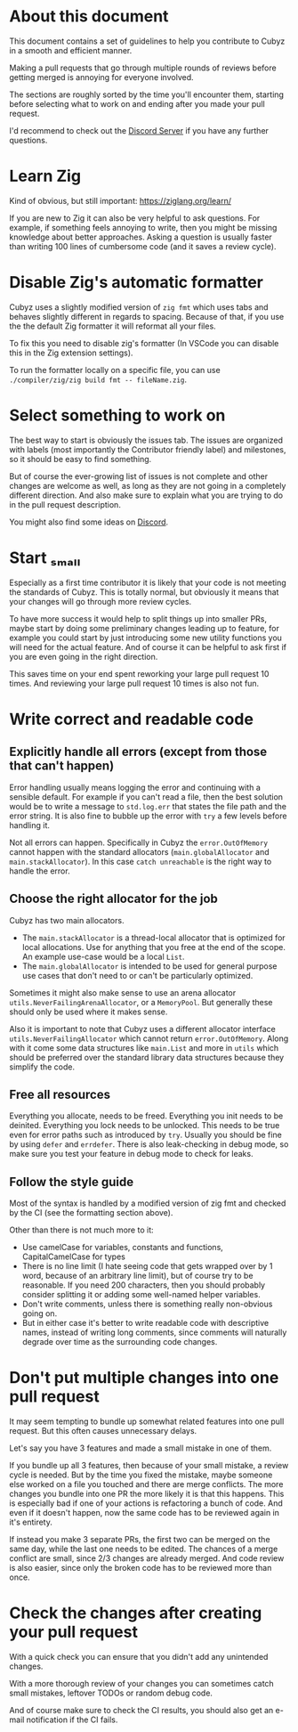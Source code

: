 # About this document

This document contains a set of guidelines to help you contribute to Cubyz in a smooth and efficient manner.

Making a pull requests that go through multiple rounds of reviews before getting merged is annoying for everyone involved.

The sections are roughly sorted by the time you'll encounter them, starting before selecting what to work on and ending after you made your pull request.

I'd recommend to check out the [Discord Server](https://discord.gg/XtqCRRG) if you have any further questions.

# Learn Zig

Kind of obvious, but still important: https://ziglang.org/learn/

If you are new to Zig it can also be very helpful to ask questions. For example, if something feels annoying to write, then you might be missing knowledge about better approaches. Asking a question is usually faster than writing 100 lines of cumbersome code (and it saves a review cycle).

# Disable Zig's automatic formatter

Cubyz uses a slightly modified version of `zig fmt` which uses tabs and behaves slightly different in regards to spacing.
Because of that, if you use the the default Zig formatter it will reformat all your files.

To fix this you need to disable zig's formatter (In VSCode you can disable this in the Zig extension settings).

To run the formatter locally on a specific file, you can use `./compiler/zig/zig build fmt -- fileName.zig`.

# Select something to work on

The best way to start is obviously the issues tab. The issues are organized with labels (most importantly the Contributor friendly label) and milestones, so it should be easy to find something.

But of course the ever-growing list of issues is not complete and other changes are welcome as well, as long as they are not going in a completely different direction. And also make sure to explain what you are trying to do in the pull request description.

You might also find some ideas on [Discord](https://discord.gg/XtqCRRG).

# Start ₛₘₐₗₗ

Especially as a first time contributor it is likely that your code is not meeting the standards of Cubyz. This is totally normal, but obviously it means that your changes will go through more review cycles.

To have more success it would help to split things up into smaller PRs, maybe start by doing some preliminary changes leading up to feature, for example you could start by just introducing some new utility functions you will need for the actual feature. And of course it can be helpful to ask first if you are even going in the right direction.

This saves time on your end spent reworking your large pull request 10 times. And reviewing your large pull request 10 times is also not fun.

# Write correct and readable code

## Explicitly handle all errors (except from those that can't happen)

Error handling usually means logging the error and continuing with a sensible default. For example if you can't read a file, then the best solution would be to write a message to `std.log.err` that states the file path and the error string. It is also fine to bubble up the error with `try` a few levels before handling it.

Not all errors can happen. Specifically in Cubyz the `error.OutOfMemory` cannot happen with the standard allocators (`main.globalAllocator` and `main.stackAllocator`). In this case `catch unreachable` is the right way to handle the error.

## Choose the right allocator for the job

Cubyz has two main allocators.
- The `main.stackAllocator` is a thread-local allocator that is optimized for local allocations. Use for anything that you free at the end of the scope. An example use-case would be a local `List`.
- The `main.globalAllocator` is intended to be used for general purpose use cases that don't need to or can't be particularly optimized.

Sometimes it might also make sense to use an arena allocator `utils.NeverFailingArenaAllocator`, or a `MemoryPool`. But generally these should only be used where it makes sense.

Also it is important to note that Cubyz uses a different allocator interface `utils.NeverFailingAllocator` which cannot return `error.OutOfMemory`. Along with it come some data structures like `main.List` and more in `utils` which should be preferred over the standard library data structures because they simplify the code.

## Free all resources

Everything you allocate, needs to be freed.
Everything you init needs to be deinited.
Everything you lock needs to be unlocked.
This needs to be true even for error paths such as introduced by `try`.
Usually you should be fine by using `defer` and `errdefer`. There is also leak-checking in debug mode, so make sure you test your feature in debug mode to check for leaks.

## Follow the style guide

Most of the syntax is handled by a modified version of zig fmt and checked by the CI (see the formatting section above).

Other than there is not much more to it:
- Use camelCase for variables, constants and functions, CapitalCamelCase for types
- There is no line limit (I hate seeing code that gets wrapped over by 1 word, because of an arbitrary line limit), but of course try to be reasonable. If you need 200 characters, then you should probably consider splitting it or adding some well-named helper variables.
- Don't write comments, unless there is something really non-obvious going on.
- But in either case it's better to write readable code with descriptive names, instead of writing long comments, since comments will naturally degrade over time as the surrounding code changes.

# Don't put multiple changes into one pull request

It may seem tempting to bundle up somewhat related features into one pull request. But this often causes unnecessary delays.

Let's say you have 3 features and made a small mistake in one of them.

If you bundle up all 3 features, then because of your small mistake, a review cycle is needed.
But by the time you fixed the mistake, maybe someone else worked on a file you touched and there are merge conflicts. The more changes you bundle into one PR the more likely it is that this happens. This is especially bad if one of your actions is refactoring a bunch of code.
And even if it doesn't happen, now the same code has to be reviewed again in it's entirety.

If instead you make 3 separate PRs, the first two can be merged on the same day, while the last one needs to be edited. The chances of a merge conflict are small, since 2/3 changes are already merged. And code review is also easier, since only the broken code has to be reviewed more than once.

# Check the changes after creating your pull request

With a quick check you can ensure that you didn't add any unintended changes.

With a more thorough review of your changes you can sometimes catch small mistakes, leftover TODOs or random debug code.

And of course make sure to check the CI results, you should also get an e-mail notification if the CI fails.

